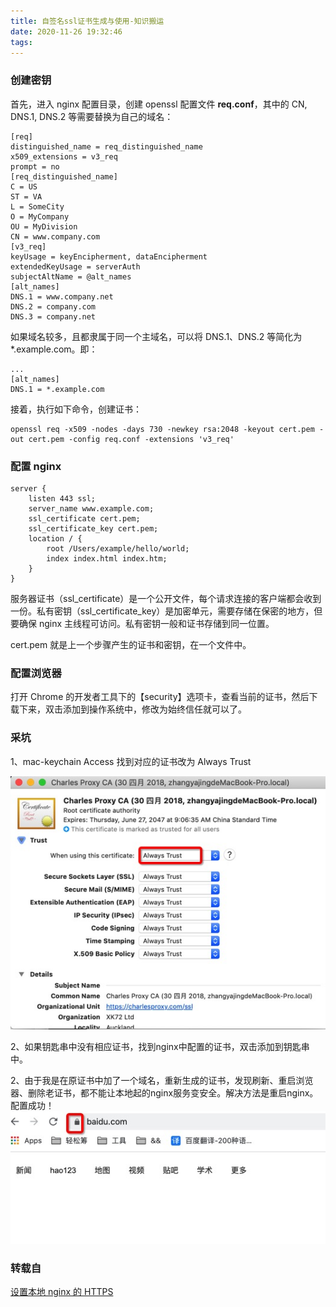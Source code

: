 ```yaml
---
title: 自签名ssl证书生成与使用-知识搬运
date: 2020-11-26 19:32:46
tags:
---
```


### 创建密钥
首先，进入 nginx 配置目录，创建 openssl 配置文件 **req.conf**，其中的 CN, DNS.1, DNS.2 等需要替换为自己的域名：

```
[req]
distinguished_name = req_distinguished_name
x509_extensions = v3_req
prompt = no
[req_distinguished_name]
C = US
ST = VA
L = SomeCity
O = MyCompany
OU = MyDivision
CN = www.company.com
[v3_req]
keyUsage = keyEncipherment, dataEncipherment
extendedKeyUsage = serverAuth
subjectAltName = @alt_names
[alt_names]
DNS.1 = www.company.net
DNS.2 = company.com
DNS.3 = company.net
```

如果域名较多，且都隶属于同一个主域名，可以将 DNS.1、DNS.2 等简化为 *.example.com。即：

```
...
[alt_names]
DNS.1 = *.example.com
```
接着，执行如下命令，创建证书：

```
openssl req -x509 -nodes -days 730 -newkey rsa:2048 -keyout cert.pem -out cert.pem -config req.conf -extensions 'v3_req'
```
### 配置 nginx

```
server {
    listen 443 ssl;
    server_name www.example.com;
    ssl_certificate cert.pem;
    ssl_certificate_key cert.pem;
    location / {
        root /Users/example/hello/world;
        index index.html index.htm;
    }
}
```
服务器证书（ssl_certificate）是一个公开文件，每个请求连接的客户端都会收到一份。私有密钥（ssl_certificate_key）是加密单元，需要存储在保密的地方，但要确保 nginx 主线程可访问。私有密钥一般和证书存储到同一位置。

cert.pem 就是上一个步骤产生的证书和密钥，在一个文件中。

### 配置浏览器
打开 Chrome 的开发者工具下的【security】选项卡，查看当前的证书，然后下载下来，双击添加到操作系统中，修改为始终信任就可以了。

### 采坑
1、mac-keychain Access 找到对应的证书改为 Always Trust

<img style="margin: 0 " src="ssl证书生成与使用/1606391025496.jpg" />

2、如果钥匙串中没有相应证书，找到nginx中配置的证书，双击添加到钥匙串中。

2、由于我是在原证书中加了一个域名，重新生成的证书，发现刷新、重启浏览器、删除老证书，都不能让本地起的nginx服务变安全。解决方法是重启nginx。配置成功！
<img style="margin: 0 " src="ssl证书生成与使用/1606391344586.jpg" />


### 转载自
[设置本地 nginx 的 HTTPS](https://www.1zh.tech/2017/12/15/setup-local-https/)

